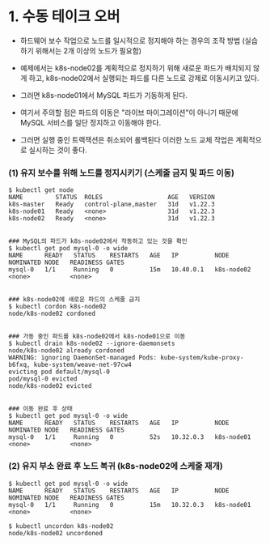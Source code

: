 
# 1. 수동 테이크 오버 

+ 하드웨어 보수 작업으로 노드를 일시적으로 정지해야 하는 경우의 조작 방법 (실습하기 위해서는 2개 이상의 노드가 필요함)

+ 예제에서는 k8s-node02를 계획적으로 정지하기 위해 새로운 파드가 배치되지 않게 하고, k8s-node02에서 실행되는 파드를 다른 노드로 강제로 이동시키고 있다.

+ 그러면 k8s-node01에서 MySQL 파드가 기동하게 된다.

+ 여기서 주의할 점은 파드의 이동은 "라이브 마이그레이션"이 아니기 때문에 MySQL 서비스를 일단 정지하고 이동해야 한다.

+ 그러면 실행 중인 트랙잭션은 취소되어 롤백된다 이러한 노드 교체 작업은 계획적으로 실시하는 것이 좋다.

### (1) 유지 보수를 위해 노드를 정지시키기 (스케줄 금지 및 파드 이동)

```
$ kubectl get node
NAME         STATUS  ROLES                  AGE   VERSION
k8s-master   Ready   control-plane,master   31d   v1.22.3
k8s-node01   Ready   <none>                 31d   v1.22.3
k8s-node02   Ready   <none>                 31d   v1.22.3


### MySQL의 파드가 k8s-node02에서 작동하고 있는 것을 확인
$ kubectl get pod mysql-0 -o wide
NAME      READY   STATUS    RESTARTS   AGE   IP          NODE         NOMINATED NODE   READINESS GATES
mysql-0   1/1     Running   0          15m   10.40.0.1   k8s-node02   <none>           <none>


### k8s-node02에 새로운 파드의 스케줄 금지
$ kubectl cordon k8s-node02
node/k8s-node02 cordoned


### 가동 중인 파드를 k8s-node02에서 k8s-node01으로 이동
$ kubectl drain k8s-node02 --ignore-daemonsets
node/k8s-node02 already cordoned
WARNING: ignoring DaemonSet-managed Pods: kube-system/kube-proxy-b6fxq, kube-system/weave-net-97cw4
evicting pod default/mysql-0
pod/mysql-0 evicted
node/k8s-node02 evicted


### 이동 완료 후 상태
$ kubectl get pod mysql-0 -o wide
NAME      READY   STATUS    RESTARTS   AGE   IP          NODE         NOMINATED NODE   READINESS GATES
mysql-0   1/1     Running   0          52s   10.32.0.3   k8s-node01   <none>           <none>
```

### (2) 유지 부소 완료 후 노드 복귀 (k8s-node02에 스케줄 재개)

```
$ kubectl get pod mysql-0 -o wide
NAME      READY   STATUS    RESTARTS   AGE   IP          NODE         NOMINATED NODE   READINESS GATES
mysql-0   1/1     Running   0          15m   10.32.0.3   k8s-node01   <none>           <none>

$ kubectl uncordon k8s-node02
node/k8s-node02 uncordoned
```